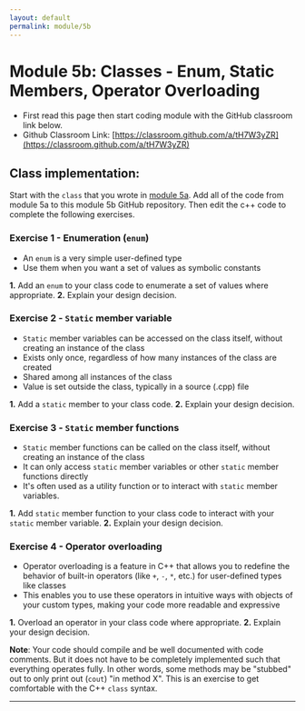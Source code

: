 ```yaml
---
layout: default
permalink: module/5b
---
```


# Module 5b: Classes - Enum, Static Members, Operator Overloading

* First read this page then start coding module with the GitHub classroom link below.
* Github Classroom Link: [https://classroom.github.com/a/tH7W3yZR](https://classroom.github.com/a/tH7W3yZR)


## Class implementation:

Start with the `class` that you wrote in [module 5a](module/5a). Add all of the code from module 5a to this module 5b GitHub repository. Then edit the c++ code to complete the following exercises.

### Exercise 1 - Enumeration (`enum`)
* An `enum` is a very simple user-defined type
* Use them when you want a set of values as symbolic constants

__1.__ Add an `enum` to your class code to enumerate a set of values where appropriate.
__2.__ Explain your design decision.


### Exercise 2 - `Static` member variable
* `Static` member variables can be accessed on the class itself, without creating an instance of the class
* Exists only once, regardless of how many instances of the class are created
* Shared among all instances of the class
* Value is set outside the class, typically in a source (.cpp) file

__1.__ Add a `static` member to your class code.
__2.__ Explain your design decision.

### Exercise 3 - `Static` member functions
* `Static` member functions can be called on the class itself, without creating an instance of the class
* It can only access `static` member variables or other `static` member functions directly
* It's often used as a utility function or to interact with `static` member variables.

__1.__ Add `static` member function to your class code to interact with your `static` member variable.
__2.__ Explain your design decision.

### Exercise 4 - Operator overloading
* Operator overloading is a feature in C++ that allows you to redefine the behavior of built-in operators (like `+`, `-`, `*`, etc.) for user-defined types like classes
* This enables you to use these operators in intuitive ways with objects of your custom types, making your code more readable and expressive

__1.__ Overload an operator in your class code where appropriate.
__2.__ Explain your design decision.

**Note**: Your code should compile and be well documented with code comments. But it does not have to be completely implemented such that everything operates fully.  In other words, some methods may be "stubbed" out to only print out (`cout`) "in method X".  This is an exercise to get comfortable with the C++ `class` syntax. 

---
